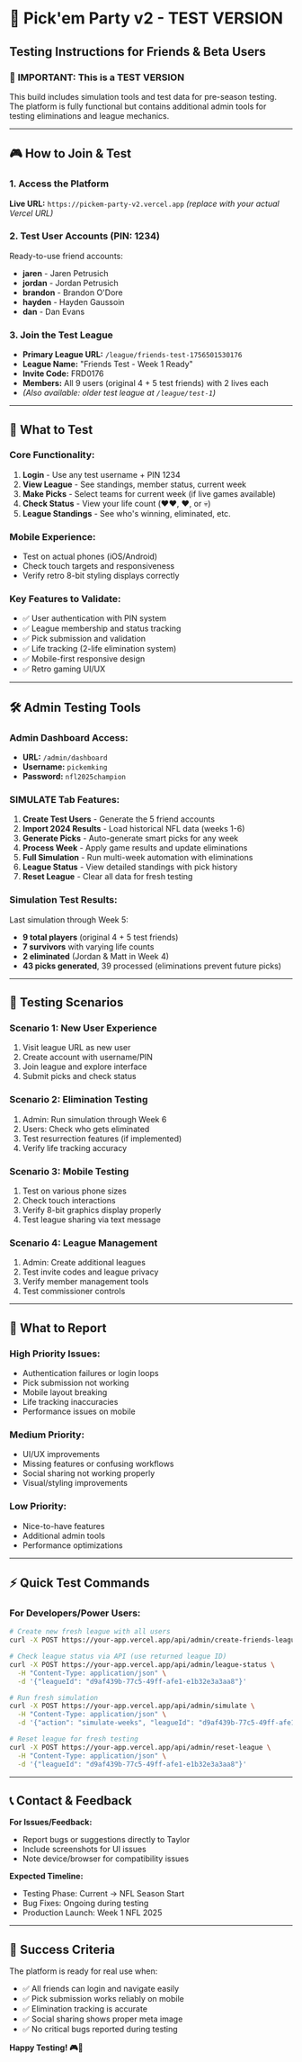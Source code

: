# 🏈 Pick'em Party v2 - TEST VERSION 
## Testing Instructions for Friends & Beta Users

### 🚨 **IMPORTANT: This is a TEST VERSION**
This build includes simulation tools and test data for pre-season testing. The platform is fully functional but contains additional admin tools for testing eliminations and league mechanics.

---

## 🎮 **How to Join & Test**

### **1. Access the Platform**
**Live URL:** `https://pickem-party-v2.vercel.app` *(replace with your actual Vercel URL)*

### **2. Test User Accounts (PIN: 1234)**
Ready-to-use friend accounts:
- **jaren** - Jaren Petrusich  
- **jordan** - Jordan Petrusich
- **brandon** - Brandon O'Dore
- **hayden** - Hayden Gaussoin
- **dan** - Dan Evans

### **3. Join the Test League**
- **Primary League URL:** `/league/friends-test-1756501530176`
- **League Name:** "Friends Test - Week 1 Ready"
- **Invite Code:** FRD0176
- **Members:** All 9 users (original 4 + 5 test friends) with 2 lives each
- *(Also available: older test league at `/league/test-1`)*

---

## 🧪 **What to Test**

### **Core Functionality:**
1. **Login** - Use any test username + PIN 1234
2. **View League** - See standings, member status, current week
3. **Make Picks** - Select teams for current week (if live games available)
4. **Check Status** - View your life count (❤️❤️, ❤️, or 💀)
5. **League Standings** - See who's winning, eliminated, etc.

### **Mobile Experience:**
- Test on actual phones (iOS/Android)
- Check touch targets and responsiveness
- Verify retro 8-bit styling displays correctly

### **Key Features to Validate:**
- ✅ User authentication with PIN system
- ✅ League membership and status tracking  
- ✅ Pick submission and validation
- ✅ Life tracking (2-life elimination system)
- ✅ Mobile-first responsive design
- ✅ Retro gaming UI/UX

---

## 🛠️ **Admin Testing Tools**

### **Admin Dashboard Access:**
- **URL:** `/admin/dashboard`
- **Username:** `pickemking`
- **Password:** `nfl2025champion`

### **SIMULATE Tab Features:**
1. **Create Test Users** - Generate the 5 friend accounts
2. **Import 2024 Results** - Load historical NFL data (weeks 1-6)
3. **Generate Picks** - Auto-generate smart picks for any week
4. **Process Week** - Apply game results and update eliminations
5. **Full Simulation** - Run multi-week automation with eliminations
6. **League Status** - View detailed standings with pick history
7. **Reset League** - Clear all data for fresh testing

### **Simulation Test Results:**
Last simulation through Week 5:
- **9 total players** (original 4 + 5 test friends)
- **7 survivors** with varying life counts
- **2 eliminated** (Jordan & Matt in Week 4)  
- **43 picks generated**, 39 processed (eliminations prevent future picks)

---

## 📱 **Testing Scenarios**

### **Scenario 1: New User Experience**
1. Visit league URL as new user
2. Create account with username/PIN
3. Join league and explore interface
4. Submit picks and check status

### **Scenario 2: Elimination Testing**  
1. Admin: Run simulation through Week 6
2. Users: Check who gets eliminated
3. Test resurrection features (if implemented)
4. Verify life tracking accuracy

### **Scenario 3: Mobile Testing**
1. Test on various phone sizes
2. Check touch interactions
3. Verify 8-bit graphics display properly
4. Test league sharing via text message

### **Scenario 4: League Management**
1. Admin: Create additional leagues  
2. Test invite codes and league privacy
3. Verify member management tools
4. Test commissioner controls

---

## 🐛 **What to Report**

### **High Priority Issues:**
- Authentication failures or login loops
- Pick submission not working
- Mobile layout breaking
- Life tracking inaccuracies
- Performance issues on mobile

### **Medium Priority:**
- UI/UX improvements
- Missing features or confusing workflows  
- Social sharing not working properly
- Visual/styling improvements

### **Low Priority:**
- Nice-to-have features
- Additional admin tools
- Performance optimizations

---

## ⚡ **Quick Test Commands**

### **For Developers/Power Users:**

```bash
# Create new fresh league with all users
curl -X POST https://your-app.vercel.app/api/admin/create-friends-league

# Check league status via API (use returned league ID)
curl -X POST https://your-app.vercel.app/api/admin/league-status \
  -H "Content-Type: application/json" \
  -d '{"leagueId": "d9af439b-77c5-49ff-afe1-e1b32e3a3aa8"}'

# Run fresh simulation  
curl -X POST https://your-app.vercel.app/api/admin/simulate \
  -H "Content-Type: application/json" \
  -d '{"action": "simulate-weeks", "leagueId": "d9af439b-77c5-49ff-afe1-e1b32e3a3aa8", "week": 6}'

# Reset league for fresh testing
curl -X POST https://your-app.vercel.app/api/admin/reset-league \
  -H "Content-Type: application/json" \
  -d '{"leagueId": "d9af439b-77c5-49ff-afe1-e1b32e3a3aa8"}'
```

---

## 📞 **Contact & Feedback**

**For Issues/Feedback:**
- Report bugs or suggestions directly to Taylor
- Include screenshots for UI issues
- Note device/browser for compatibility issues

**Expected Timeline:**
- Testing Phase: Current → NFL Season Start
- Bug Fixes: Ongoing during testing
- Production Launch: Week 1 NFL 2025

---

## 🎯 **Success Criteria**

The platform is ready for real use when:
- ✅ All friends can login and navigate easily  
- ✅ Pick submission works reliably on mobile
- ✅ Elimination tracking is accurate
- ✅ Social sharing shows proper meta image
- ✅ No critical bugs reported during testing

**Happy Testing! 🎮🏈**